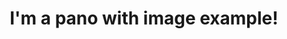---
title: I'm a pano with image example!
description: "I'm a description!"
pano_id: pano01
media: 
     url: https://drive.google.com/file/d/1poDaP5TTPQJw_4xYy3S7qqI4cngL9ouY/preview
     screensize: 0.5 # for screensize, 0.5 is small, 0.75 is medium, 1.2 is large
     yaw: 1.54 #These two numbers determine the position of the video or image. 
     pitch: -0.11
---